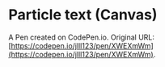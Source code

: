 # Particle text (Canvas)

A Pen created on CodePen.io. Original URL: [https://codepen.io/jlll123/pen/XWEXmWm](https://codepen.io/jlll123/pen/XWEXmWm).